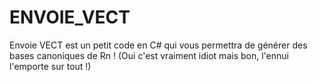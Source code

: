 # ENVOIE_VECT
Envoie VECT est un petit code en C# qui vous permettra de générer des bases canoniques de Rn !
(Oui c'est vraiment idiot mais bon, l'ennui l'emporte sur tout !)
